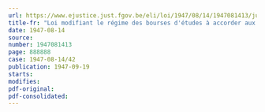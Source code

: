 ```yaml
---
url: https://www.ejustice.just.fgov.be/eli/loi/1947/08/14/1947081413/justel
title-fr: "Loi modifiant le régime des bourses d'études à accorder aux élèves qui fréquentent les cours des établissements d'enseignement supérieur"
date: 1947-08-14
source:
number: 1947081413
page: 888888
case: 1947-08-14/42
publication: 1947-09-19
starts:
modifies:
pdf-original:
pdf-consolidated:
---
```


